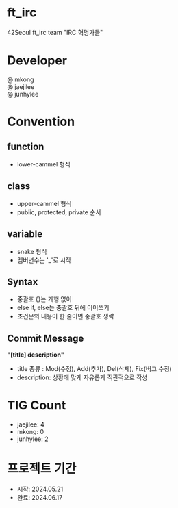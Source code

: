 # ft_irc
42Seoul ft_irc team "IRC 혁명가들"

# Developer
@ mkong  
@ jaejilee  
@ junhylee  

# Convention
## function
- lower-cammel 형식
## class
- upper-cammel 형식
- public, protected, private 순서
## variable
- snake 형식
- 멤버변수는 '_'로 시작
## Syntax
- 중괄호 {}는 개행 없이
- else if, else는 중괄호 뒤에 이어쓰기
- 조건문의 내용이 한 줄이면 중괄호 생략
## Commit Message
**"[title] description"**
- title 종류 : Mod(수정), Add(추가), Del(삭제), Fix(버그 수정)
- description: 상황에 맞게 자유롭게 직관적으로 작성


# TIG Count
- jaejilee: 4
- mkong: 0
- junhylee: 2

# 프로젝트 기간
- 시작: 2024.05.21  
- 완료: 2024.06.17
